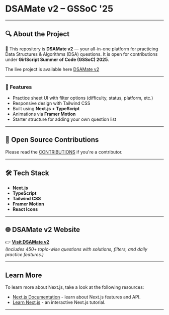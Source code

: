 # DSAMate v2 – GSSoC '25

---

## 🔍 About the Project

🚀 This repository is **DSAMate v2** — your all-in-one platform for practicing Data Structures & Algorithms (DSA) questions.
It is open for contributions under **GirlScript Summer of Code (GSSoC) 2025**.

The live project is available here [DSAMate v2](https://dsamate-v2.vercel.app)

---

### 🌟 Features

- Practice sheet UI with filter options (difficulty, status, platform, etc.)
- Responsive design with Tailwind CSS
- Built using **Next.js + TypeScript**
- Animations via **Framer Motion**
- Starter structure for adding your own question list

---

## 🚀 Open Source Contributions

Please read the [CONTRIBUTIONS](CONTRIBUTING.md) if you're a contributor.

---

## 🛠️ Tech Stack

- **Next.js**  
- **TypeScript**
- **Tailwind CSS**
- **Framer Motion**
- **React Icons**
---

## 🌐 DSAMate v2 Website

👉 [**Visit DSAMate v2**](https://dsamate-v2.vercel.app)  
_(Includes 450+ topic-wise questions with solutions, filters, and daily practice features.)_

---
## Learn More

To learn more about Next.js, take a look at the following resources:

- [Next.js Documentation](https://nextjs.org/docs) - learn about Next.js features and API.
- [Learn Next.js](https://nextjs.org/learn) - an interactive Next.js tutorial.
---